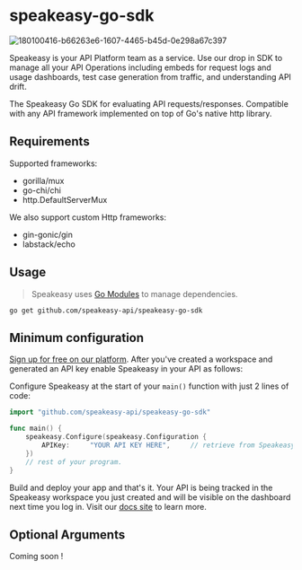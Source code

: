 # speakeasy-go-sdk

![180100416-b66263e6-1607-4465-b45d-0e298a67c397](https://user-images.githubusercontent.com/68016351/181640742-31ab234a-3b39-432e-b899-21037596b360.png)

Speakeasy is your API Platform team as a service. Use our drop in SDK to manage all your API Operations including embeds for request logs and usage dashboards, test case generation from traffic, and understanding API drift.

The Speakeasy Go SDK for evaluating API requests/responses. Compatible with any API framework implemented on top of Go's native http library. 

## Requirements

Supported frameworks: 

* gorilla/mux
* go-chi/chi
* http.DefaultServerMux

We also support custom Http frameworks: 

* gin-gonic/gin
* labstack/echo

## Usage

> Speakeasy uses [Go Modules](https://github.com/golang/go/wiki/Modules) to manage dependencies.

```shell
go get github.com/speakeasy-api/speakeasy-go-sdk
```

## Minimum configuration

[Sign up for free on our platform](https://www.speakeasyapi.dev/). After you've created a workspace and generated an API key enable Speakeasy in your API as follows:

Configure Speakeasy at the start of your `main()` function with just 2 lines of code:

```go
import "github.com/speakeasy-api/speakeasy-go-sdk"

func main() {
	speakeasy.Configure(speakeasy.Configuration {
		APIKey:     "YOUR API KEY HERE",     // retrieve from Speakeasy API dashboard
	})
	// rest of your program.
}
```

Build and deploy your app and that's it. Your API is being tracked in the Speakeasy workspace you just created
and will be visible on the dashboard next time you log in. Visit our [docs site](https://docs.speakeasyapi.dev/) to
learn more.


## Optional Arguments

Coming soon !
```
